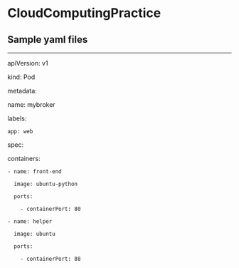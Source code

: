 # CloudComputingPractice
## Sample yaml files

---                                                                                                                                                                                                                
 
apiVersion: v1
 
kind: Pod 
 
metadata:
 
  name: mybroker
 
  labels:
 
    app: web 
 
spec:
 
  containers:
 
    - name: front-end
 
      image: ubuntu-python
 
      ports:
 
        - containerPort: 80
 
    - name: helper
 
      image: ubuntu
 
      ports:
 
        - containerPort: 88
